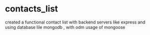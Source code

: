 # contacts_list
created a functional contact list with backend servers like express and using database lile mongodb , with odm usage of mongoose
